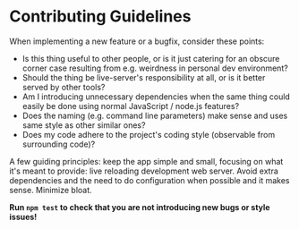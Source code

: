 Contributing Guidelines
=======================

When implementing a new feature or a bugfix, consider these points:

* Is this thing useful to other people, or is it just catering for an obscure corner case resulting from e.g. weirdness
  in personal dev environment?
* Should the thing be live-server's responsibility at all, or is it better served by other tools?
* Am I introducing unnecessary dependencies when the same thing could easily be done using normal JavaScript / node.js
  features?
* Does the naming (e.g. command line parameters) make sense and uses same style as other similar ones?
* Does my code adhere to the project's coding style (observable from surrounding code)?

A few guiding principles: keep the app simple and small, focusing on what it's meant to provide: live reloading
development web server. Avoid extra dependencies and the need to do configuration when possible and it makes sense.
Minimize bloat.

**Run `npm test` to check that you are not introducing new bugs or style issues!**

